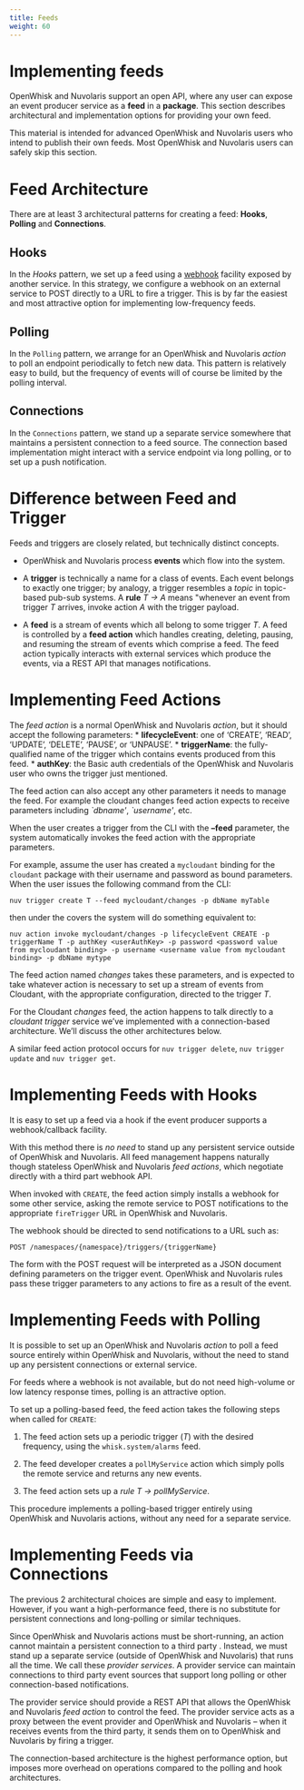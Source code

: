 ```yaml
---
title: Feeds
weight: 60
---
```

# Implementing feeds

OpenWhisk and Nuvolaris support an open API, where any user can expose
an event producer service as a **feed** in a **package**. This section
describes architectural and implementation options for providing your
own feed.

This material is intended for advanced OpenWhisk and Nuvolaris users who
intend to publish their own feeds. Most OpenWhisk and Nuvolaris users
can safely skip this section.

# Feed Architecture

There are at least 3 architectural patterns for creating a feed:
**Hooks**, **Polling** and **Connections**.

## Hooks

In the *Hooks* pattern, we set up a feed using a
[webhook](https://en.wikipedia.org/wiki/Webhook) facility exposed by
another service. In this strategy, we configure a webhook on an external
service to POST directly to a URL to fire a trigger. This is by far the
easiest and most attractive option for implementing low-frequency feeds.

## Polling

In the `Polling` pattern, we arrange for an OpenWhisk and Nuvolaris
*action* to poll an endpoint periodically to fetch new data. This
pattern is relatively easy to build, but the frequency of events will of
course be limited by the polling interval.

## Connections

In the `Connections` pattern, we stand up a separate service somewhere
that maintains a persistent connection to a feed source. The connection
based implementation might interact with a service endpoint via long
polling, or to set up a push notification.

# Difference between Feed and Trigger

Feeds and triggers are closely related, but technically distinct
concepts.

- OpenWhisk and Nuvolaris process **events** which flow into the
    system.

- A **trigger** is technically a name for a class of events. Each
    event belongs to exactly one trigger; by analogy, a trigger
    resembles a *topic* in topic-based pub-sub systems. A **rule** *T →
    A* means "whenever an event from trigger *T* arrives, invoke action
    *A* with the trigger payload.

- A **feed** is a stream of events which all belong to some trigger
    *T*. A feed is controlled by a **feed action** which handles
    creating, deleting, pausing, and resuming the stream of events which
    comprise a feed. The feed action typically interacts with external
    services which produce the events, via a REST API that manages
    notifications.

# Implementing Feed Actions

The *feed action* is a normal OpenWhisk and Nuvolaris *action*, but it
should accept the following parameters: \* **lifecycleEvent**: one of
‘CREATE’, ‘READ’, ‘UPDATE’, ‘DELETE’, ‘PAUSE’, or ‘UNPAUSE’. \*
**triggerName**: the fully-qualified name of the trigger which contains
events produced from this feed. \* **authKey**: the Basic auth
credentials of the OpenWhisk and Nuvolaris user who owns the trigger
just mentioned.

The feed action can also accept any other parameters it needs to manage
the feed. For example the cloudant changes feed action expects to
receive parameters including *\`dbname'*, *\`username'*, etc.

When the user creates a trigger from the CLI with the **–feed**
parameter, the system automatically invokes the feed action with the
appropriate parameters.

For example, assume the user has created a `mycloudant` binding for the
`cloudant` package with their username and password as bound parameters.
When the user issues the following command from the CLI:

`nuv trigger create T --feed mycloudant/changes -p dbName myTable`

then under the covers the system will do something equivalent to:

`nuv action invoke mycloudant/changes -p lifecycleEvent CREATE -p triggerName T -p authKey <userAuthKey> -p password <password value from mycloudant binding> -p username <username value from mycloudant binding> -p dbName mytype`

The feed action named *changes* takes these parameters, and is expected
to take whatever action is necessary to set up a stream of events from
Cloudant, with the appropriate configuration, directed to the trigger
*T*.

For the Cloudant *changes* feed, the action happens to talk directly to
a *cloudant trigger* service we’ve implemented with a connection-based
architecture. We’ll discuss the other architectures below.

A similar feed action protocol occurs for `nuv trigger delete`,
`nuv trigger update` and `nuv trigger get`.

# Implementing Feeds with Hooks

It is easy to set up a feed via a hook if the event producer supports a
webhook/callback facility.

With this method there is *no need* to stand up any persistent service
outside of OpenWhisk and Nuvolaris. All feed management happens
naturally though stateless OpenWhisk and Nuvolaris *feed actions*, which
negotiate directly with a third part webhook API.

When invoked with `CREATE`, the feed action simply installs a webhook
for some other service, asking the remote service to POST notifications
to the appropriate `fireTrigger` URL in OpenWhisk and Nuvolaris.

The webhook should be directed to send notifications to a URL such as:

    POST /namespaces/{namespace}/triggers/{triggerName}

The form with the POST request will be interpreted as a JSON document
defining parameters on the trigger event. OpenWhisk and Nuvolaris rules
pass these trigger parameters to any actions to fire as a result of the
event.

# Implementing Feeds with Polling

It is possible to set up an OpenWhisk and Nuvolaris *action* to poll a
feed source entirely within OpenWhisk and Nuvolaris, without the need to
stand up any persistent connections or external service.

For feeds where a webhook is not available, but do not need high-volume
or low latency response times, polling is an attractive option.

To set up a polling-based feed, the feed action takes the following
steps when called for `CREATE`:

1. The feed action sets up a periodic trigger (*T*) with the desired
    frequency, using the `whisk.system/alarms` feed.

2. The feed developer creates a `pollMyService` action which simply
    polls the remote service and returns any new events.

3. The feed action sets up a *rule* *T → pollMyService*.

This procedure implements a polling-based trigger entirely using
OpenWhisk and Nuvolaris actions, without any need for a separate
service.

# Implementing Feeds via Connections

The previous 2 architectural choices are simple and easy to implement.
However, if you want a high-performance feed, there is no substitute for
persistent connections and long-polling or similar techniques.

Since OpenWhisk and Nuvolaris actions must be short-running, an action
cannot maintain a persistent connection to a third party . Instead, we
must stand up a separate service (outside of OpenWhisk and Nuvolaris)
that runs all the time. We call these *provider services*. A provider
service can maintain connections to third party event sources that
support long polling or other connection-based notifications.

The provider service should provide a REST API that allows the OpenWhisk
and Nuvolaris *feed action* to control the feed. The provider service
acts as a proxy between the event provider and OpenWhisk and Nuvolaris –
when it receives events from the third party, it sends them on to
OpenWhisk and Nuvolaris by firing a trigger.

The connection-based architecture is the highest performance option, but
imposes more overhead on operations compared to the polling and hook
architectures.
